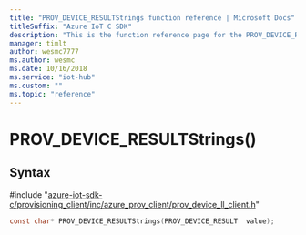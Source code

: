 ```yaml
---                             
title: "PROV_DEVICE_RESULTStrings function reference | Microsoft Docs" 
titleSuffix: "Azure IoT C SDK"            
description: "This is the function reference page for the PROV_DEVICE_RESULTStrings() function in the Azure IoT C SDK. This SDK is used with Azure IoT Hub and Azure IoT Hub Device Provisioning Service"            
manager: timlt                 
author: wesmc7777              
ms.author: wesmc               
ms.date: 10/16/2018                    
ms.service: "iot-hub"             
ms.custom: ""                
ms.topic: "reference"        
---                            
```


# PROV_DEVICE_RESULTStrings()

## Syntax

\#include "[azure-iot-sdk-c/provisioning_client/inc/azure_prov_client/prov_device_ll_client.h](../prov-device-ll-client-h.md)"  
```C
const char* PROV_DEVICE_RESULTStrings(PROV_DEVICE_RESULT  value);
```


